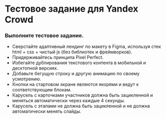 # Тестовое задание для Yandex Crowd

### Выполните тестовое задание.
- Сверстайте адаптивный лендинг по макету в Figma, используя стек html + css + чистый js (без библиотек и фреймворков).
- Придерживайтесь принципа Pixel Perfect.
- Избегайте дублирования текстового контента в мобильной и десктопной версиях.
- Добавьте бегущую строку и другую анимацию по своему усмотрению.
- Кнопки на стартовом экране являются якорями и ведут к соответствующим блокам.
- Карусель с карточками участников должна быть зацикленной и меняться автоматически через каждые 4 секунды.
- Карусель с этапами не должна быть зацикленной и не должна автоматически менять слайды.

